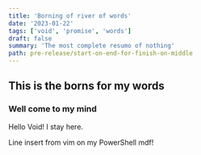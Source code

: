 ```yaml
---
title: 'Borning of river of words'
date: '2023-01-22'
tags: ['void', 'promise', 'words']
draft: false
summary: 'The most complete resumo of nothing'
path: pre-release/start-on-end-for-finish-on-middle
---
```

## This is the borns for my words

### Well come to my mind

Hello Void! I stay here.

Line insert from vim on my PowerShell mdf!
